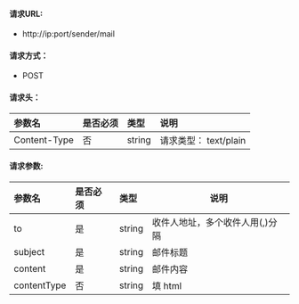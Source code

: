 #### 请求URL:

- http://ip:port/sender/mail

#### 请求方式：

- POST

#### 请求头：

|参数名|是否必须|类型|说明|
|:----|:---|:----- |:-----|
|Content-Type |否  |string |请求类型： text/plain   |



#### 请求参数:

|参数名|是否必须|类型|说明|
|:----|:---|:----- |--------  |
|to|是  |string | 收件人地址，多个收件人用(,)分隔|
|subject|是  |string | 邮件标题|
|content|是  |string | 邮件内容|
|contentType|否  |string |填 html|

